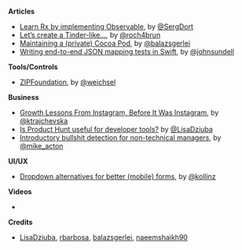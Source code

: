 
**Articles**

* [Learn Rx by implementing Observable](https://medium.com/@SergDort/learn-rx-by-implementing-observable-e5cb08c9c35), by [@SergDort](https://twitter.com/SergDort)
* [Let’s create a Tinder-like...](https://medium.com/@jamesrochabrun/lets-create-a-tinder-like-swipe-using-nslayoutanchors-custom-views-and-protocol-extensions-3be852f94e1d), by [@roch4brun](https://twitter.com/roch4brun)
* [Maintaining a (private) Cocoa Pod](https://blog.autsoft.hu/maintaining-a-private-cocoa-pod/), by [@balazsgerlei](https://twitter.com/balazsgerlei)
* [Writing end-to-end JSON mapping tests in Swift](https://www.swiftbysundell.com/posts/writing-end-to-end-json-mapping-tests-in-swift), by [@johnsundell](https://twitter.com/johnsundell)


**Tools/Controls**

* [ZIPFoundation](https://github.com/weichsel/ZIPFoundation), by [@weichsel](https://twitter.com/weichsel)

**Business**

* [Growth Lessons From Instagram, Before It Was Instagram](https://thinkgrowth.org/growth-lessons-from-instagram-before-it-was-instagram-cf414612330b), by [@ktrajchevska](https://twitter.com/ktrajchevska)
* [Is Product Hunt useful for developer tools?](https://medium.com/flawless-app-stories/flawlessapp-on-producthunt-7db3e561ce7a) by [@LisaDziuba](https://twitter.com/LisaDziuba)
* [Introductory bullshit detection for non-technical managers](https://itsyourturnblog.com/introductory-bullshit-detection-for-non-technical-managers-7c7a9e54afee), by [@mike_acton](https://twitter.com/mike_acton)

**UI/UX**

* [Dropdown alternatives for better (mobile) forms](https://medium.com/@kollinz/dropdown-alternatives-for-better-mobile-forms-53e40d641b53), by [@kollinz](https://twitter.com/kollinz)

**Videos**

*

**Credits**

* [LisaDziuba](https://github.com/lisadziuba), [rbarbosa](https://github.com/rbarbosa), [balazsgerlei](https://github.com/balazsgerlei), [naeemshaikh90](https://github.com/naeemshaikh90)
